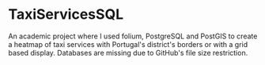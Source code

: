 # TaxiServicesSQL
An academic project where I used folium, PostgreSQL and PostGIS to create a heatmap of taxi services with Portugal's district's borders or with a grid based display. Databases are missing due to GitHub's file size restriction.
